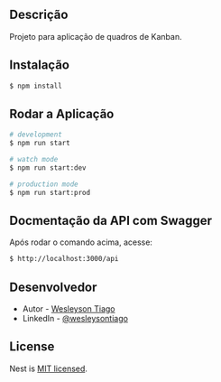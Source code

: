 ## Descrição

Projeto para aplicação de quadros de Kanban.

## Instalação

```bash
$ npm install
```

## Rodar a Aplicação

```bash
# development
$ npm run start

# watch mode
$ npm run start:dev

# production mode
$ npm run start:prod
```

## Docmentação da API com Swagger

Após rodar o comando acima, acesse:

```bash
$ http://localhost:3000/api
```

## Desenvolvedor

- Autor - [Wesleyson Tiago](https://www.instagram.com/wesleysontiago/)
- LinkedIn - [@wesleysontiago](https://www.linkedin.com/in/wesleyson-tiago-43a06b17b/)

## License

Nest is [MIT licensed](LICENSE).
